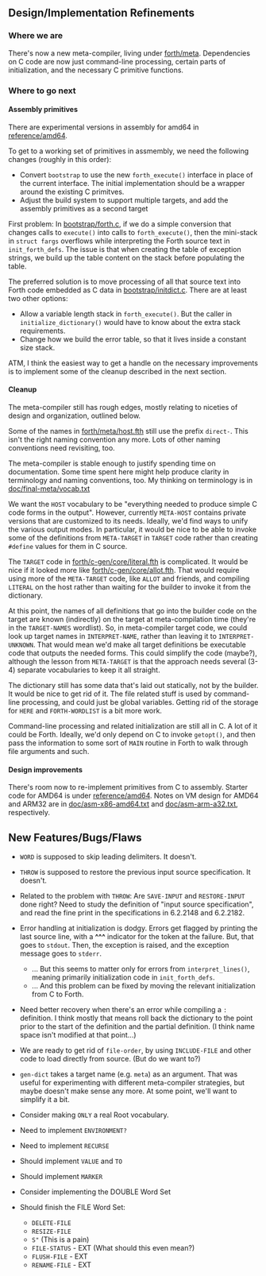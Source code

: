 ## Design/Implementation Refinements
### Where we are
There's now a new meta-compiler, living under [forth/meta](forth/meta).
Dependencies on C code are now just command-line processing,
certain parts of initialization, and the necessary C primitive
functions.

### Where to go next
#### Assembly primitives
There are experimental versions in assembly for amd64 in
[reference/amd64](reference/amd64/).

To get to a working set of primitives in assmembly, we need the following
changes (roughly in this order):
  * Convert `bootstrap` to use the new `forth_execute()` interface in
    place of the current interface.  The initial implementation should
    be a wrapper around the existing C primitves.
  * Adjust the build system to support multiple targets, and add the
    assembly primitives as a second target

First problem: In [bootstrap/forth.c](bootstrap/forth.c), if we do a
simple conversion that changes calls to `execute()` into calls to
`forth_execute()`, then the mini-stack in `struct fargs` overflows
while interpreting the Forth source text in `init_forth_defs`.
The issue is that when creating the table of exception strings, we
build up the table content on the stack before populating the table.

The preferred solution is to move processing of all that source text
into Forth code embedded as C data in
[bootstrap/initdict.c](bootstrap/initdict.c).  There are at least two
other options:
  * Allow a variable length stack in `forth_execute()`.  But the
    caller in `initialize_dictionary()` would have to know about
    the extra stack requirements.
  * Change how we build the error table, so that it lives inside a
    constant size stack.

ATM, I think the easiest way to get a handle on the necessary 
improvements is to implement some of the cleanup described in the
next section.

#### Cleanup
The meta-compiler still has rough edges, mostly relating to
niceties of design and organization, outlined below.

Some of the names in [forth/meta/host.fth](forth/meta/host.fth)
still use the prefix `direct-`.  This isn't the right naming
convention any more.  Lots of other naming conventions need
revisiting, too.

The meta-compiler is stable enough to justify spending time on
documentation.  Some time spent here might help produce clarity
in terminology and naming conventions, too.  My thinking on
terminology is in [doc/final-meta/vocab.txt](doc/final-meta/vocab.txt)

We want the `HOST` vocabulary to be "everything needed to produce
simple C code forms in the output".  However, currently `META-HOST`
contains private versions that are customized to its needs.
Ideally, we'd find ways to unify the various output modes.  In
particular, it would be nice to be able to invoke some of the
definitions from `META-TARGET` in `TARGET` code rather than creating
`#define` values for them in C source.

The `TARGET` code in [forth/c-gen/core/literal.fth](forth/c-gen/core/literal.fth)
is complicated. It would be nice if it looked more like
[forth/c-gen/core/allot.fth](forth/c-gen/core/allot.fth).
That would require using more of the `META-TARGET` code, like
`ALLOT` and friends, and compiling `LITERAL` on the host rather
than waiting for the builder to invoke it from the dictionary.

At this point, the names of all definitions that go into
the builder code on the target are known (indirectly) on the target
at meta-compilation time (they're in the `TARGET-NAMES` wordlist).
So, in meta-compiler target code, we could look up target names in
`INTERPRET-NAME`, rather than leaving it to `INTERPRET-UNKNOWN`.
That would mean we'd make all target definitions be executable code
that outputs the needed forms.  This could simplify the code
(maybe?), although the lesson from `META-TARGET` is that the
approach needs several (3-4) separate vocabularies to keep it all
straight.

The dictionary still has some data that's laid out statically, not
by the builder.  It would be nice to get rid of it.  The file
related stuff is used by command-line processing, and could just be
global variables.  Getting rid of the storage for `HERE` and
`FORTH-WORDLIST` is a bit more work.

Command-line processing and related initialization are still all
in C.  A lot of it could be Forth.  Ideally, we'd only depend on
C to invoke `getopt()`, and then pass the information to some sort
of `MAIN` routine in Forth to walk through file arguments and such.

#### Design improvements
There's room now to re-implement primitives from C to assembly.  Starter
code for AMD64 is under [reference/amd64](reference/amd64).  Notes on
VM design for AMD64 and ARM32 are in
[doc/asm-x86-amd64.txt](doc/asm-x86-amd64.txt) and
[doc/asm-arm-a32.txt](doc/asm-arm-a32.txt), respectively.

## New Features/Bugs/Flaws

- `WORD` is supposed to skip leading delimiters.  It doesn't.

- `THROW` is supposed to restore the previous input source
  specification.  It doesn't.

- Related to the problem with `THROW`: Are `SAVE-INPUT` and
  `RESTORE-INPUT` done right?  Need to study the definition of
  "input source specification", and read the fine print in the
  specifications in 6.2.2148 and 6.2.2182.

- Error handling at initialization is dodgy.  Errors get flagged by
  printing the last source line, with a **^^^** indicator for the token
  at the failure.  But, that goes to `stdout`.  Then, the exception is
  raised, and the exception message goes to `stderr`.
  + ... But this seems to matter only for errors from `interpret_lines()`,
    meaning primarily initialization code in `init_forth_defs`.
  + ... And this problem can be fixed by moving the relevant
    initialization from C to Forth.

- Need better recovery when there's an error while compiling a
  `:` definition.  I think mostly that means roll back the dictionary
  to the point prior to the start of the definition and the partial
  definition. (I think name space isn't modified at that point...)

- We are ready to get rid of `file-order`, by using `INCLUDE-FILE` and
  other code to load directly from source.  (But do we want to?)

- `gen-dict` takes a target name (e.g. `meta`) as an argument.  That was
  useful for experimenting with different meta-compiler strategies, but
  maybe doesn't make sense any more.  At some point, we'll want to
  simplify it a bit.

- Consider making `ONLY` a real Root vocabulary.

- Need to implement `ENVIRONMENT?`

- Need to implement `RECURSE`

- Should implement `VALUE` and `TO`

- Should implement `MARKER`

- Consider implementing the DOUBLE Word Set

- Should finish the FILE Word Set:
  * `DELETE-FILE`
  * `RESIZE-FILE`
  * `S"`  (This is a pain)
  * `FILE-STATUS`  - EXT (What should this even mean?)
  * `FLUSH-FILE`  - EXT
  * `RENAME-FILE`  - EXT
